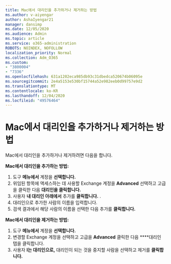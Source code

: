 ```yaml
---
title: Mac에서 대리인을 추가하거나 제거하는 방법
ms.author: v-aiyengar
author: AshaIyengar21
manager: dansimp
ms.date: 12/05/2020
ms.audience: Admin
ms.topic: article
ms.service: o365-administration
ROBOTS: NOINDEX, NOFOLLOW
localization_priority: Normal
ms.collection: Adm_O365
ms.custom:
- "3800004"
- "7336"
ms.openlocfilehash: 631a1202eca985db93c31dbedca520674b06095e
ms.sourcegitcommit: 2e4a5153e530bf15744a52e982eeb0d99757e9d2
ms.translationtype: MT
ms.contentlocale: ko-KR
ms.lasthandoff: 12/04/2020
ms.locfileid: "49576464"
---
```

# <a name="how-to-add-or-remove-a-delegate-in-mac"></a>Mac에서 대리인을 추가하거나 제거하는 방법

Mac에서 대리인을 추가하거나 제거하려면 다음을 합니다.

**Mac에서 대리인을 추가하는 방법:**

1. 도구 **메뉴에서** 계정을 **선택합니다.**
1. 위임된 항목에 액세스하는 데 사용할 Exchange 계정을 **Advanced** 선택하고 고급을 클릭한 다음 **대리인을 클릭합니다.**
1. 사용자 **내 대리인 아래에서** 추가를 **클릭합니다.** .
1. 대리인으로 추가한 사람의 이름을 입력합니다.
1. 검색 결과에서 해당 사람의 이름을 선택한 다음 추가를 **클릭합니다.**
 
**Mac에서 대리인을 제거하는 방법:**

1. 도구 **메뉴에서** 계정을 **선택합니다.**
1. 변경할 Exchange 계정을 선택하고 고급을 **Advanced** 클릭한 다음 ****대리인 탭을 클릭합니다.
1. 사용자 **I는 대리인으로,** 대리인이 되는 것을 중지할 사람을 선택하고 제거를 **클릭합니다.**
